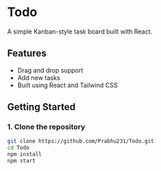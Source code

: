 # Todo

A simple Kanban-style task board built with React.

## Features

-  Drag and drop support
-  Add new tasks
-  Built using React and Tailwind CSS

## Getting Started

### 1. Clone the repository

```bash
git clone https://github.com/Prabhu231/Todo.git
cd Todo
npm install
npm start
```
